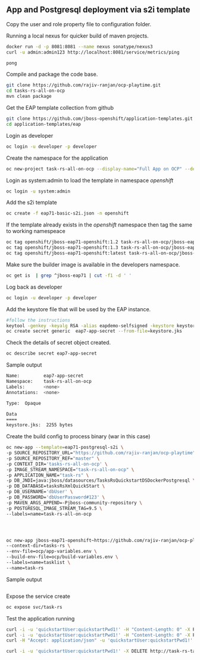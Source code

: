 ## App and Postgresql deployment via s2i template

Copy the user and role property file to configuration folder.


Running a local nexus for quicker build of maven projects.

```sh
docker run -d -p 8081:8081 --name nexus sonatype/nexus3
curl -u admin:admin123 http://localhost:8081/service/metrics/ping
```

```sh
pong
```

Compile and package the code base.

```sh
git clone https://github.com/rajiv-ranjan/ocp-playtime.git
cd tasks-rs-all-on-ocp
mvn clean package 
```

Get the EAP template collection from github 

```sh
git clone https://github.com/jboss-openshift/application-templates.git
cd application-templates/eap
```
Login as developer

```sh
oc login -u developer -p developer
```

Create the namespace for the application

```sh
oc new-project task-rs-all-on-ocp --display-name="Full App on OCP" --description="s2i Deployment - Task list management where both app and postgresql are on ocp"
```

Login as system:admin to load the template in namespace *openshift* 

```sh 
oc login -u system:admin
```
Add the s2i template

```sh
oc create -f eap71-basic-s2i.json -n openshift
```

If the template already exists in the *openshift* namespace then tag the same to working namespeace

```sh
oc tag openshift/jboss-eap71-openshift:1.2 task-rs-all-on-ocp/jboss-eap71-openshift:1.2
oc tag openshift/jboss-eap71-openshift:1.3 task-rs-all-on-ocp/jboss-eap71-openshift:1.3
oc tag openshift/jboss-eap71-openshift:latest task-rs-all-on-ocp/jboss-eap71-openshift:latest
```
Make sure the builder image is available in the developers namespace.

```sh
oc get is  | grep ^jboss-eap71 | cut -f1 -d ' '
```
Log back as developer

```sh
oc login -u developer -p developer
```
Add the keystore file that will be used by the EAP instance.

```sh
#follow the instructions
keytool -genkey -keyalg RSA -alias eapdemo-selfsigned -keystore keystore.jks -validity 360 -keysize 2048
oc create secret generic  eap7-app-secret --from-file=keystore.jks
```
Check the details of secret object created.

```sh
oc describe secret eap7-app-secret
```
Sample output

```sh
Name:         eap7-app-secret
Namespace:    task-rs-all-on-ocp
Labels:       <none>
Annotations:  <none>

Type:  Opaque

Data
====
keystore.jks:  2255 bytes
```
Create the build config to process binary (war in this case)

```sh
oc new-app --template=eap71-postgresql-s2i \
-p SOURCE_REPOSITORY_URL="https://github.com/rajiv-ranjan/ocp-playtime" \
-p SOURCE_REPOSITORY_REF="master" \
-p CONTEXT_DIR='tasks-rs-all-on-ocp' \
-p IMAGE_STREAM_NAMESPACE="task-rs-all-on-ocp" \
-p APPLICATION_NAME="task-rs" \
-p DB_JNDI=java:jboss/datasources/TasksRsQuickstartDSDockerPostgresql \
-p DB_DATABASE=tasksRsXmlQuickStart \
-p DB_USERNAME='dbUser' \
-p DB_PASSWORD='dbUserPassword#123' \
-p MAVEN_ARGS_APPEND=-Pjboss-community-repository \
-p POSTGRESQL_IMAGE_STREAM_TAG=9.5 \
--labels=name=task-rs-all-on-ocp




oc new-app jboss-eap71-openshift~https://github.com/rajiv-ranjan/ocp-playtime.git#master \
--context-dir=tasks-rs \
--env-file=ocp/app-variables.env \
--build-env-file=ocp/build-variables.env \
--labels=name=tasklist \
--name=task-rs
```
Sample output

```sh

```
Expose the service create

```sh
oc expose svc/task-rs
```
Test the application running

```sh
curl -i -u 'quickstartUser:quickstartPwd1!' -H "Content-Length: 0" -X POST http://task-rs-task-rs-all-on-ocp.192.168.64.9.nip.io/tasks-rs-all-on-ocp/tasks/title/buyMilk
curl -i -u 'quickstartUser:quickstartPwd1!' -H "Content-Length: 0" -X POST http://task-rs-task-rs-all-on-ocp.192.168.64.9.nip.io/tasks-rs-all-on-ocp/tasks/title/buyFruits
curl -H "Accept: application/json" -u 'quickstartUser:quickstartPwd1!' -X GET http://task-rs-task-rs-all-on-ocp.192.168.64.9.nip.io/tasks-rs-all-on-ocp/tasks/title | jq
```


```sh
curl -i -u 'quickstartUser:quickstartPwd1!' -X DELETE http://task-rs-task-rs-all-on-ocp.192.168.64.9.nip.io.192.168.64.9.nip.io:8080/tasks-rs/tasks/id/1
```
